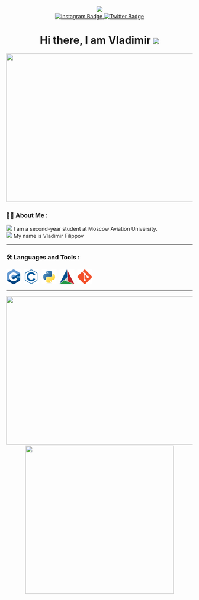

<div id="gif" align="center">
  <img src="https://media.giphy.com/media/FFb9yZK6t0oDu/giphy.gif" width="150"/>
</div>

<div id="badges" align="center">
  <a href="https://www.instagram.com/zloyaloha/?next=%2F">
    <img src="https://img.shields.io/badge/Instagram-purple?style=for-the-badge&logo=instagram&logoColor=white" alt="Instagram Badge"/>
  </a>
  <a href="https://twitter.com/Skybea7">
    <img src="https://img.shields.io/badge/Twitter-blue?style=for-the-badge&logo=twitter&logoColor=white" alt="Twitter Badge"/>
  </a>
</div>

<h1 id="test" align="center">
  Hi there, I am Vladimir
  <img src="https://media.giphy.com/media/xUOrvZ4p5o3QlIumZO/giphy.gif" width="25px"/>
</h1>

<div align="center">
  <img src="https://media.giphy.com/media/11c7UUfN4eoHF6/giphy.gif" width="600" height="400"/>
</div>

### :man_student: About Me : 
<img src="https://media.giphy.com/media/RlrmbPf91YOYds6nzW/giphy.gif" width="30"> I am a second-year student at Moscow Aviation University.<br>
<img src="https://media.giphy.com/media/cNlmSBvP8mz68TDLYD/giphy-downsized-large.gif" width="30"> My name is Vladimir Filippov

---

### :hammer_and_wrench: Languages and Tools :
<div>
  <img src="https://github.com/devicons/devicon/blob/master/icons/cplusplus/cplusplus-original.svg" title="CPP" alt="CPP" width="40" height="40"/>&nbsp;
  <img src="https://github.com/devicons/devicon/blob/master/icons/c/c-line.svg" title="С" alt="С" width="40" height="40"/>&nbsp;
  <img src="https://github.com/devicons/devicon/blob/master/icons/python/python-original.svg" title="Python" alt="Python" width="40" height="40"/>&nbsp;
  <img src="https://github.com/devicons/devicon/blob/master/icons/cmake/cmake-original.svg" title="CMake" alt="CMake" width="40" height="40"/>&nbsp;
  <img src="https://github.com/devicons/devicon/blob/master/icons/git/git-original.svg" title="git" alt="git" width="40" height="40"/>&nbsp;
</div>

---
<div align="center">
  <img src="https://github-readme-stats.vercel.app/api?username=zloyaloha&show_icons=true&theme=radical" width="590" height="400"/>
  <img src="https://github-readme-stats.vercel.app/api/top-langs/?username=zloyaloha&exclude_repo=contraction-graph-coloring-algorithm,ML&layout=donut&theme=radical" width="400" height="400"/>
</div>
